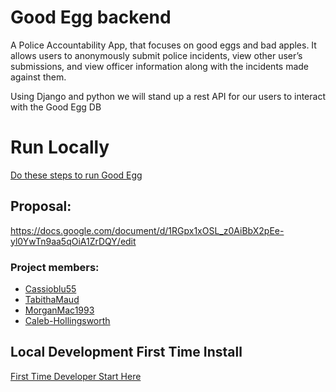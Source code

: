 # Good Egg backend

A Police Accountability App, that focuses on good eggs and bad apples. It allows users to anonymously submit police incidents, view other user’s submissions, and view officer information along with the incidents made against them.

Using Django and python we will stand up a rest API for our users to interact with the Good Egg DB

# Run Locally
[Do these steps to run Good Egg](https://github.com/My-Power-STN39M-Hopefully/django-good-egg-backend/wiki/First-Time-Development-(Mac)#running-good-egg-backend)

## Proposal:
https://docs.google.com/document/d/1RGpx1xOSL_z0AiBbX2pEe-yl0YwTn9aa5qOiA1ZrDQY/edit

### Project members:
* [Cassioblu55](https://github.com/Cassioblu55)
* [TabithaMaud](https://github.com/TabithaMaud)
* [MorganMac1993](https://github.com/MorganMac1993)
* [Caleb-Hollingsworth](https://github.com/Caleb-Hollingsworth)

## Local Development First Time Install
[First Time Developer Start Here](https://github.com/My-Power-STN39M-Hopefully/django-good-egg-backend/wiki/First-Time-Development-(Mac)#first-time-install)
